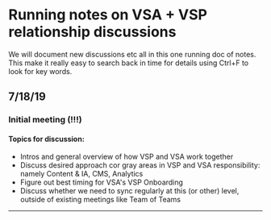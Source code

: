 # Running notes on VSA + VSP relationship discussions

We will document new discussions etc all in this one running doc of notes. This make it really easy to search back in time for details using Ctrl+F to look for key words. 

## 7/18/19
### Initial meeting (!!!)

#### Topics for discussion:

- Intros and general overview of how VSP and VSA work together
- Discuss desired approach cor gray areas in VSP and VSA responsibility: namely Content & IA, CMS, Analytics
- Figure out best timing for VSA's VSP Onboarding
- Discuss whether we need to sync regularly at this (or other) level, outside of existing meetings like Team of Teams

---
